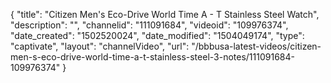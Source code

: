 {
    "title": "Citizen Men's Eco-Drive World Time A - T Stainless Steel Watch",
    "description": "",
    "channelid": "111091684",
    "videoid": "109976374",
    "date_created": "1502520024",
    "date_modified": "1504049174",
    "type": "captivate",
    "layout": "channelVideo",
    "url": "\/bbbusa-latest-videos\/citizen-men-s-eco-drive-world-time-a-t-stainless-steel-3-notes\/111091684-109976374"
}